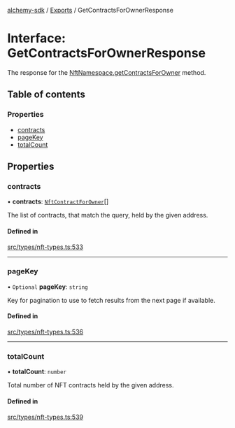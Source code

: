 [alchemy-sdk](../README.md) / [Exports](../modules.md) / GetContractsForOwnerResponse

# Interface: GetContractsForOwnerResponse

The response for the [NftNamespace.getContractsForOwner](../classes/NftNamespace.md#getcontractsforowner) method.

## Table of contents

### Properties

- [contracts](GetContractsForOwnerResponse.md#contracts)
- [pageKey](GetContractsForOwnerResponse.md#pagekey)
- [totalCount](GetContractsForOwnerResponse.md#totalcount)

## Properties

### contracts

• **contracts**: [`NftContractForOwner`](NftContractForOwner.md)[]

The list of contracts, that match the query, held by the given address.

#### Defined in

[src/types/nft-types.ts:533](https://github.com/stanleyjones/alchemy-sdk-js/blob/1bebd8bb/src/types/nft-types.ts#L533)

___

### pageKey

• `Optional` **pageKey**: `string`

Key for pagination to use to fetch results from the next page if available.

#### Defined in

[src/types/nft-types.ts:536](https://github.com/stanleyjones/alchemy-sdk-js/blob/1bebd8bb/src/types/nft-types.ts#L536)

___

### totalCount

• **totalCount**: `number`

Total number of NFT contracts held by the given address.

#### Defined in

[src/types/nft-types.ts:539](https://github.com/stanleyjones/alchemy-sdk-js/blob/1bebd8bb/src/types/nft-types.ts#L539)
